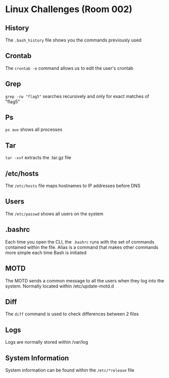 # Linux Challenges (Room 002)

## History

The `.bash_history` file shows you the commands previously used

## Crontab

The `crontab -e` command allows us to edit the user's crontab

## Grep

`grep -rw "flag5"` searches recursively and only for exact matches of "flag5"

## Ps

`ps aux` shows all processes

## Tar

`tar -xvf` extracts the .tar.gz file

## /etc/hosts

The `/etc/hosts` file maps hostnames to IP addresses before DNS 

## Users

The `/etc/passwd` shows all users on the system

## .bashrc

Each time you open the CLI, the `.bashrc` runs with the set of commands contained within the file. Alias is a command that makes other commands more simple each time Bash is initiated

## MOTD

The MOTD sends a common message to all the users when they log into the system. Normally located within /etc/update-motd.d

## Diff

The `diff` command is used to check differences between 2 files

## Logs

Logs are normally stored within /var/log

## System Information

System information can be found within the `/etc/*release` file